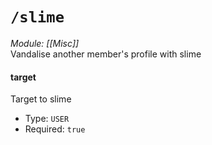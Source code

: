 # `/slime`
*Module: [[Misc]]*<br>
Vandalise another member's profile with slime
#### target
Target to slime
- Type: `USER`
- Required: `true`